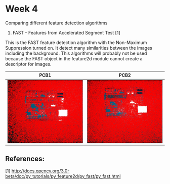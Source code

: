 # Week 4
Comparing different feature detection algorithms

1. FAST - Features from Accelerated Segment Test [1]

This is the FAST feature detection algorithm with the Non-Maximum Suppression turned on. It detect many similarities between the images including the background.
This algorithms will probably not be used because the FAST object in the feature2d module cannot create a descriptor for images.

| PCB1 | PCB2 |
| :---: | :---: |
| <img src="images/fast1.jpg" width="300"> | <img src="images/fast2.jpg" width="300"> |


## References:
[1] http://docs.opencv.org/3.0-beta/doc/py_tutorials/py_feature2d/py_fast/py_fast.html

